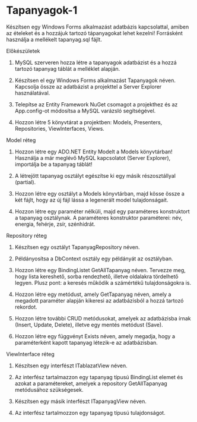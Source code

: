 # Tapanyagok-1

Készítsen egy Windows Forms alkalmazást adatbázis kapcsolattal, amiben az ételeket és a hozzájuk tartozó tápanyagokat lehet kezelni! Forrásként használja a mellékelt tapanyag.sql fájlt.

Előkészületek

1.    MySQL szerveren hozza létre a tapanyagok adatbázist és a hozzá tartozó tapanyag táblát a melléklet alapján.

2.    Készítsen el egy Windows Forms alkalmazást Tapanyagok néven. Kapcsolja össze az adatbázist a projekttel a Server Explorer használatával.

3.    Telepítse az Entity Framework NuGet csomagot a projekthez és az App.config-ot módosítsa a MySQL varázsló segítségével.

4.    Hozzon létre 5 könyvtárat a projektben: Models, Presenters, Repositories, ViewInterfaces, Views.

Model réteg

1.    Hozzon létre egy ADO.NET Entity Modelt a Models könyvtárban! Használja a már meglévő MySQL kapcsolatot (Server Explorer), importálja be a tapanyag táblát!

2.    A létrejött tapanyag osztályt egészítse ki egy másik részosztállyal (partial).

3.    Hozzon létre egy osztályt a Models könyvtárban, majd kösse össze a két fájlt, hogy az új fájl lássa a legenerált model tulajdonságait.

4.    Hozzon létre egy paraméter nélküli, majd egy paraméteres konstruktort a tapanyag osztálynak. A paraméteres konstruktor paraméterei: név, energia, fehérje, zsír, szénhidrát.

Repository réteg

1.    Készítsen egy osztályt TapanyagRepository néven.

2.    Példányosítsa a DbContext osztály egy példányát az osztályban.

3.    Hozzon létre egy BindingListet GetAllTapanyag néven. Tervezze meg, hogy lista kereshető, sorba rendezhető, illetve oldalakra tördelhető legyen.
Plusz pont: a keresés működik a számértékű tulajdonságokra is.

4.    Hozzon létre egy metódust, amely GetTapanyag néven, amely a megadott paraméter alapján kikeresi az adatbázisból a hozzá tartozó rekordot.

5.    Hozzon létre további CRUD metódusokat, amelyek az adatbázisba írnak (Insert, Update, Delete), illetve egy mentés metódust (Save).

6.    Hozzon létre egy függvényt Exists néven, amely megadja, hogy a paraméterként kapott tapanyag létezik-e az adatbázisban.

ViewInterface réteg

1.    Készítsen egy interfészt ITablazatView néven.

2.    Az interfész tartalmazzon egy tapanyag típusú BindingList elemet és azokat a paramétereket, amelyek a repository GetAllTapanyag metódusához szükségesek.

3.    Készítsen egy másik interfészt ITapanyagView néven.

4.    Az interfész tartalmozzon egy tapanyag típusú tulajdonságot.
